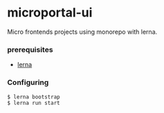 # microportal-ui

Micro frontends projects using monorepo with lerna.

### prerequisites

- [lerna](https://lerna.js.org)

### Configuring

```bash
$ lerna bootstrap
$ lerna run start
```
